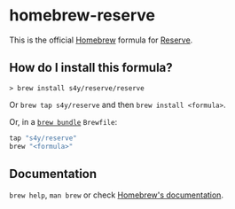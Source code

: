 # homebrew-reserve

This is the official [Homebrew](https://brew.sh) formula for [Reserve](https://github.com/s4y/reserve).

## How do I install this formula?

```shell
> brew install s4y/reserve/reserve
```

Or `brew tap s4y/reserve` and then `brew install <formula>`.

Or, in a [`brew bundle`](https://github.com/Homebrew/homebrew-bundle) `Brewfile`:

```ruby
tap "s4y/reserve"
brew "<formula>"
```

## Documentation

`brew help`, `man brew` or check [Homebrew's documentation](https://docs.brew.sh).
